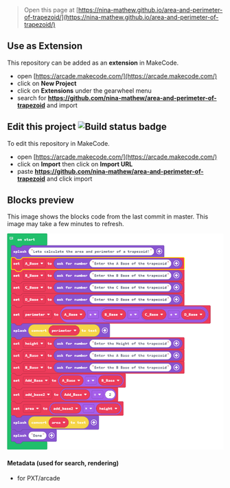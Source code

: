  


> Open this page at [https://nina-mathew.github.io/area-and-perimeter-of-trapezoid/](https://nina-mathew.github.io/area-and-perimeter-of-trapezoid/)

## Use as Extension

This repository can be added as an **extension** in MakeCode.

* open [https://arcade.makecode.com/](https://arcade.makecode.com/)
* click on **New Project**
* click on **Extensions** under the gearwheel menu
* search for **https://github.com/nina-mathew/area-and-perimeter-of-trapezoid** and import

## Edit this project ![Build status badge](https://github.com/nina-mathew/area-and-perimeter-of-trapezoid/workflows/MakeCode/badge.svg)

To edit this repository in MakeCode.

* open [https://arcade.makecode.com/](https://arcade.makecode.com/)
* click on **Import** then click on **Import URL**
* paste **https://github.com/nina-mathew/area-and-perimeter-of-trapezoid** and click import

## Blocks preview

This image shows the blocks code from the last commit in master.
This image may take a few minutes to refresh.

![A rendered view of the blocks](https://github.com/nina-mathew/area-and-perimeter-of-trapezoid/raw/master/.github/makecode/blocks.png)

#### Metadata (used for search, rendering)

* for PXT/arcade
<script src="https://makecode.com/gh-pages-embed.js"></script><script>makeCodeRender("{{ site.makecode.home_url }}", "{{ site.github.owner_name }}/{{ site.github.repository_name }}");</script>
